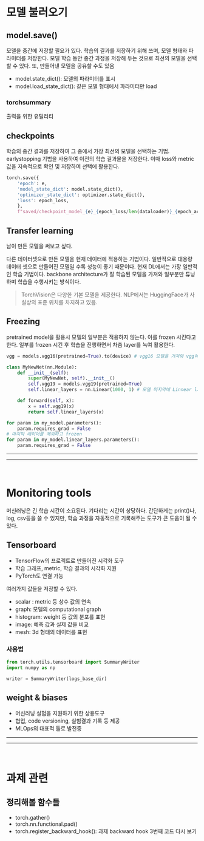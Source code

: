 # 모델 불러오기

## model.save()
모델을 중간에 저장할 필요가 있다.
학습의 결과를 저장하기 위해 쓰며, 모델 형태와 파라미터를 저장한다. 모델 학습 동안 중간 과정을 저장해 두는 것으로 최선의 모델을 선택할 수 있다. 또, 만들어낸 모델을 공유할 수도 있음

- model.state_dict(): 모델의 파라미터를 표시
- model.load_state_dict(): 같은 모델 형태에서 파라미터만 load

### torchsummary
출력을 위한 유틸리티


## checkpoints
학습의 중간 결과를 저장하여 그 중에서 가장 최선의 모델을 선택하는 기법. earlystopping 기법을 사용하여 이전의 학습 결과물을 저장한다. 이때 loss와 metric 값을 지속적으로 확인 및 저장하여 선택에 활용한다.

```python
torch.save({
    'epoch': e,
    'model_state_dict': model.state_dict(),
    'optimizer_state_dict': optimizer.state_dict(),
    'loss': epoch_loss,
    },
    f"saved/checkpoint_model_{e}_{epoch_loss/len(dataloader)}_{epoch_acc/len(dataloader)}.pt")
```

## Transfer learning
남이 만든 모델을 써보고 싶다.

다른 데이터셋으로 만든 모델을 현재 데이터에 적용하는 기법이다. 일반적으로 대용량 데이터 셋으로 만들어진 모델일 수록 성능이 좋기 때문이다. 현재 DL에서는 가장 일반적인 학습 기법이다. backbone architecture가 잘 학습된 모델을 가져와 일부분만 튜닝하며 학습을 수행시키는 방식이다.

> TorchVision은 다양한 기본 모델을 제공한다. NLP에서는 HuggingFace가 사실상의 표준 위치를 차지하고 있음.

## Freezing
pretrained model을 활용시 모델의 일부분은 적용하지 않는다. 이를 frozen 시킨다고 한다. 일부를 frozen 시킨 후 학습을 진행하면서 차츰 layer를 녹여 활용한다.

```python
vgg = models.vgg16(pretrained=True).to(device) # vgg16 모델을 가져와 vgg에 할당

class MyNewNet(nn.Module):
    def __init__(self):
        super(MyNewNet, self).__init__()
        self.vgg19 = models.vgg19(pretrained=True)
        self.linear_layers = nn.Linear(1000, 1) # 모델 마지막에 Linnear layer를 추가했다.

    def forward(self, x):
        x = self.vgg19(x)
        return self.linear_layers(x)

for param in my_model.parameters():
    param.requires_grad = False
# 마지막 레이어를 제외하고 frozen
for param in my_model.linear_layers.parameters():
    param.requires_grad = False

```
<hr>
<hr>
</br>

# Monitoring tools
머신러닝은 긴 학습 시간이 소요된다. 기다리는 시간이 상당하다. 간단하게는 print()나, log, csv등을 쓸 수 있지만, 학습 과정을 자동적으로 기록해주는 도구가 큰 도움이 될 수 있다.

## Tensorboard
- TensorFlow의 프로젝트로 만들어진 시각화 도구
- 학습 그래프, metric, 학습 결과의 시각화 지원
- PyTorch도 연결 가능

여러가지 값들을 저장할 수 있다.
- scalar : metric 등 상수 값의 연속
- graph: 모델의 computational graph
- histogram: weight 등 값의 분포를 표현
- image: 예측 값과 실제 값을 비교
- mesh: 3d 형태의 데이터를 표현

### 사용법
```python
from torch.utils.tensorboard import SummaryWriter
import numpy as np

writer = SummaryWriter(logs_base_dir)


```

## weight & biases
- 머신러닝 실험을 지원하기 위한 상용도구
- 협업, code versioning, 실험결과 기록 등 제공
- MLOps의 대표적 툴로 발전중


<hr>
<hr>
</br>


# 과제 관련
## 정리해볼 함수들
- torch.gather()
- torch.nn.functional.pad()
- torch.register_backward_hook(): 과제 backward hook 3번째 코드 다시 보기